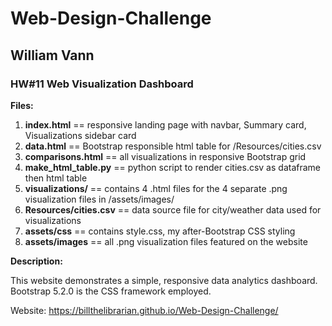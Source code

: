 # Web-Design-Challenge
## William Vann
### HW#11 Web Visualization Dashboard

**Files:**

1. **index.html**           == responsive landing page with navbar, Summary card, Visualizations sidebar card
2. **data.html**            == Bootstrap responsible html table for /Resources/cities.csv
3. **comparisons.html**     == all visualizations in responsive Bootstrap grid 
4. **make_html_table.py**   == python script to render cities.csv as dataframe then html table 
5. **visualizations/**      == contains 4 .html files for the 4 separate .png visualization files in /assets/images/
6. **Resources/cities.csv** == data source file for city/weather data used for visualizations
7. **assets/css**           == contains style.css, my after-Bootstrap CSS styling
8. **assets/images**        == all .png visualization files featured on the website

**Description:**

This website demonstrates a simple, responsive data analytics dashboard. Bootstrap 5.2.0 is the CSS framework employed. 

Website: https://billthelibrarian.github.io/Web-Design-Challenge/
